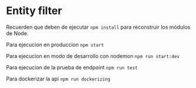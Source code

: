 # Entity filter

Recuerden que deben de ejecutar ```npm install``` para reconstruir los módulos de Node.

Para ejecucion en produccion ```npm start```

Para ejecucion en modo de desarrollo con nodemon ```npm run start:dev```

Para ejecucion de la prueba de endpoint ```npm run test```

Para dockerizar la api ```npm run dockerizing```  

